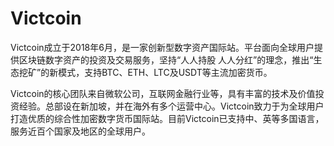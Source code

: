 # 

# Victcoin

Victcoin成立于2018年6月，是一家创新型数字资产国际站。平台面向全球用户提供区块链数字资产的投资及交易服务，坚持“人人持股 人人分红”的理念，推出“生态挖矿”的新模式，支持BTC、ETH、LTC及USDT等主流加密货币。

Victcoin的核心团队来自微软公司，互联网金融行业等，具有丰富的技术及价值投资经验。总部设在新加坡，并在海外有多个运营中心。Victcoin致力于为全球用户打造优质的综合性加密数字货币国际站。目前Victcoin已支持中、英等多国语言，服务近百个国家及地区的全球用户。

